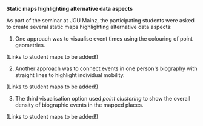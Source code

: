 <hr2><strong>Static maps highlighting alternative data aspects</strong></hr2>

As part of the seminar at JGU Mainz, the participating students were asked to create several static maps highlighting alternative data aspects:

1) One approach was to visualise event times using the colouring of point geometries. 

(Links to student maps to be added!)

2) Another approach was to connect events in one person's biography with straight lines to highlight individual mobility.

(Links to student maps to be added!)

3) The third visualisation option used <em>point clustering</em> to show the overall density of biographic events in the mapped places.

(Links to student maps to be added!)
